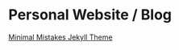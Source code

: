 # Personal Website / Blog 

[Minimal Mistakes Jekyll Theme](https://mmistakes.github.io/minimal-mistakes/)

